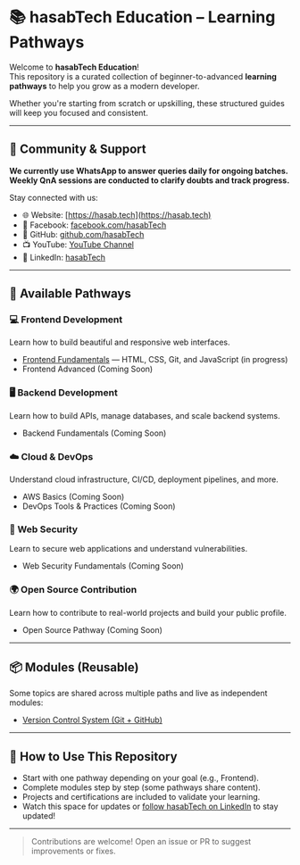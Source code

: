 # 📚 hasabTech Education – Learning Pathways

Welcome to **hasabTech Education**!  
This repository is a curated collection of beginner-to-advanced **learning pathways** to help you grow as a modern developer.

Whether you're starting from scratch or upskilling, these structured guides will keep you focused and consistent.

---

## 💬 Community & Support

**We currently use WhatsApp to answer queries daily for ongoing batches.**  
**Weekly QnA sessions are conducted to clarify doubts and track progress.**

Stay connected with us:

- 🌐 Website: [https://hasab.tech](https://hasab.tech)
- 📘 Facebook: [facebook.com/hasabTech](https://www.facebook.com/hasabTech)
- 🐙 GitHub: [github.com/hasabTech](https://github.com/hasabTech)
- 📺 YouTube: [YouTube Channel](https://www.youtube.com/channel/UCoV4j9Teot3uWDGlIPJ0GPA)
- 💼 LinkedIn: [hasabTech](https://www.linkedin.com/company/80248667/admin/dashboard/)

---

## 🚀 Available Pathways

### 💻 Frontend Development
Learn how to build beautiful and responsive web interfaces.
- [Frontend Fundamentals](https://github.com/hasabTech/learning-pathways/blob/main/README.md?plain=1) — HTML, CSS, Git, and JavaScript (in progress)
- Frontend Advanced (Coming Soon)

### 🖥️ Backend Development
Learn how to build APIs, manage databases, and scale backend systems.
- Backend Fundamentals (Coming Soon)

### ☁️ Cloud & DevOps
Understand cloud infrastructure, CI/CD, deployment pipelines, and more.
- AWS Basics (Coming Soon)
- DevOps Tools & Practices (Coming Soon)

### 🔐 Web Security
Learn to secure web applications and understand vulnerabilities.
- Web Security Fundamentals (Coming Soon)

### 🌍 Open Source Contribution
Learn how to contribute to real-world projects and build your public profile.
- Open Source Pathway (Coming Soon)

---

## 📦 Modules (Reusable)
Some topics are shared across multiple paths and live as independent modules:

- [Version Control System (Git + GitHub)](./modules/version-control-system-git-github.md)

---

## 🧠 How to Use This Repository

- Start with one pathway depending on your goal (e.g., Frontend).
- Complete modules step by step (some pathways share content).
- Projects and certifications are included to validate your learning.
- Watch this space for updates or [follow hasabTech on LinkedIn](https://www.linkedin.com/company/hasabTech) to stay updated!

---

> Contributions are welcome! Open an issue or PR to suggest improvements or fixes.
